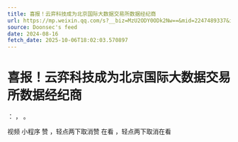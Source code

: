```yaml
---
title: 喜报！云弈科技成为北京国际大数据交易所数据经纪商
url: https://mp.weixin.qq.com/s?__biz=MzU2ODY0ODk2Nw==&mid=2247489337&idx=1&sn=36e71923e1e5598fd3cc38ad75244a6b
source: Doonsec's feed
date: 2024-08-16
fetch_date: 2025-10-06T18:02:03.570897
---
```


# 喜报！云弈科技成为北京国际大数据交易所数据经纪商

：
，
。

视频
小程序
赞
，轻点两下取消赞
在看
，轻点两下取消在看